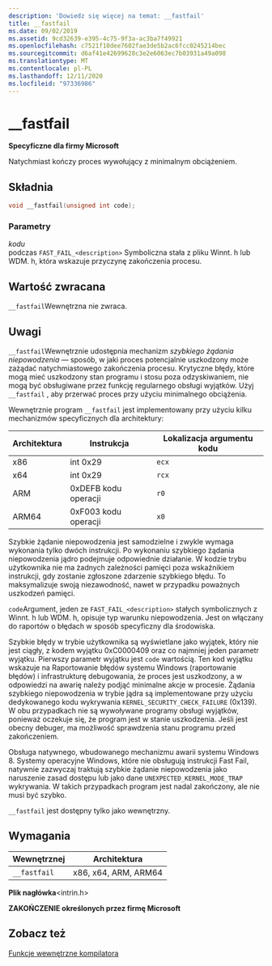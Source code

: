 ```yaml
---
description: 'Dowiedz się więcej na temat: __fastfail'
title: __fastfail
ms.date: 09/02/2019
ms.assetid: 9cd32639-e395-4c75-9f3a-ac3ba7f49921
ms.openlocfilehash: c7521f10dee7602fae3de5b2ac6fcc0245214bec
ms.sourcegitcommit: d6af41e42699628c3e2e6063ec7b03931a49a098
ms.translationtype: MT
ms.contentlocale: pl-PL
ms.lasthandoff: 12/11/2020
ms.locfileid: "97336986"
---
```

# <a name="__fastfail"></a>__fastfail

**Specyficzne dla firmy Microsoft**

Natychmiast kończy proces wywołujący z minimalnym obciążeniem.

## <a name="syntax"></a>Składnia

```C
void __fastfail(unsigned int code);
```

### <a name="parameters"></a>Parametry

*kodu*\
podczas `FAST_FAIL_<description>` Symboliczna stała z pliku Winnt. h lub WDM. h, która wskazuje przyczynę zakończenia procesu.

## <a name="return-value"></a>Wartość zwracana

`__fastfail`Wewnętrzna nie zwraca.

## <a name="remarks"></a>Uwagi

`__fastfail`Wewnętrznie udostępnia mechanizm *szybkiego żądania niepowodzenia* — sposób, w jaki proces potencjalnie uszkodzony może zażądać natychmiastowego zakończenia procesu. Krytyczne błędy, które mogą mieć uszkodzony stan programu i stosu poza odzyskiwaniem, nie mogą być obsługiwane przez funkcję regularnego obsługi wyjątków. Użyj `__fastfail` , aby przerwać proces przy użyciu minimalnego obciążenia.

Wewnętrznie program `__fastfail` jest implementowany przy użyciu kilku mechanizmów specyficznych dla architektury:

|Architektura|Instrukcja|Lokalizacja argumentu kodu|
|------------------|-----------------|-------------------------------|
|x86|int 0x29|`ecx`|
|x64|int 0x29|`rcx`|
|ARM|0xDEFB kodu operacji|`r0`|
|ARM64|0xF003 kodu operacji|`x0`|

Szybkie żądanie niepowodzenia jest samodzielne i zwykle wymaga wykonania tylko dwóch instrukcji. Po wykonaniu szybkiego żądania niepowodzenia jądro podejmuje odpowiednie działanie. W kodzie trybu użytkownika nie ma żadnych zależności pamięci poza wskaźnikiem instrukcji, gdy zostanie zgłoszone zdarzenie szybkiego błędu. To maksymalizuje swoją niezawodność, nawet w przypadku poważnych uszkodzeń pamięci.

`code`Argument, jeden ze `FAST_FAIL_<description>` stałych symbolicznych z Winnt. h lub WDM. h, opisuje typ warunku niepowodzenia. Jest on włączany do raportów o błędach w sposób specyficzny dla środowiska.

Szybkie błędy w trybie użytkownika są wyświetlane jako wyjątek, który nie jest ciągły, z kodem wyjątku 0xC0000409 oraz co najmniej jeden parametr wyjątku. Pierwszy parametr wyjątku jest `code` wartością. Ten kod wyjątku wskazuje na Raportowanie błędów systemu Windows (raportowanie błędów) i infrastrukturę debugowania, że proces jest uszkodzony, a w odpowiedzi na awarię należy podjąć minimalne akcje w procesie. Żądania szybkiego niepowodzenia w trybie jądra są implementowane przy użyciu dedykowanego kodu wykrywania `KERNEL_SECURITY_CHECK_FAILURE` (0x139). W obu przypadkach nie są wywoływane programy obsługi wyjątków, ponieważ oczekuje się, że program jest w stanie uszkodzenia. Jeśli jest obecny debuger, ma możliwość sprawdzenia stanu programu przed zakończeniem.

Obsługa natywnego, wbudowanego mechanizmu awarii systemu Windows 8. Systemy operacyjne Windows, które nie obsługują instrukcji Fast Fail, natywnie zazwyczaj traktują szybkie żądanie niepowodzenia jako naruszenie zasad dostępu lub jako dane `UNEXPECTED_KERNEL_MODE_TRAP` wykrywania. W takich przypadkach program jest nadal zakończony, ale nie musi być szybko.

`__fastfail` jest dostępny tylko jako wewnętrzny.

## <a name="requirements"></a>Wymagania

|Wewnętrznej|Architektura|
|---------------|------------------|
|`__fastfail`|x86, x64, ARM, ARM64|

**Plik nagłówka**\<intrin.h>

**ZAKOŃCZENIE określonych przez firmę Microsoft**

## <a name="see-also"></a>Zobacz też

[Funkcje wewnętrzne kompilatora](../intrinsics/compiler-intrinsics.md)
